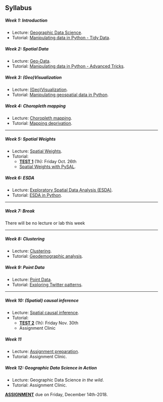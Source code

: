 
## Syllabus

##### Week 1: Introduction

* Lecture: [Geographic Data Science](notes/Class_01.html).
* Tutorial: [Manipulating data in Python - Tidy Data](labs/Lab_01.html).

##### Week 2: Spatial Data

* Lecture: [Geo-Data](notes/Class_02.html).
* Tutorial: [Manipulating data in Python - Advanced Tricks](labs/Lab_01.html).

##### Week 3: (Geo)Visualization

* Lecture: [(Geo)Visualization](notes/Class_03.html).
* Tutorial: [Manipulating geospatial data in Python](labs/Lab_02.html).

##### Week 4: Choropleth mapping

* Lecture: [Choropleth mapping](notes/Class_04.html).
* Tutorial: [Mapping deprivation](labs/Lab_03.html).

-----

##### Week 5: Spatial Weights

* Lecture: [Spatial Weights](notes/Class_05.html).
* Tutorial: 
    - [**TEST 1**](assignments.html#task_01) (1h): Friday Oct. 26th
    - [Spatial Weights with PySAL](labs/Lab_04.html).

##### Week 6: ESDA

* Lecture: [Exploratory Spatial Data Analysis (ESDA)](notes/Class_06.html).
* Tutorial: [ESDA in Python](labs/Lab_05.html).

-----

##### Week 7: Break

There will be no lecture or lab this week

-----

##### Week 8: Clustering

* Lecture: [Clustering](notes/Class_08.html).
* Tutorial: [Geodemographic analysis](labs/Lab_06.html).

##### Week 9: Point Data

* Lecture: [Point Data](notes/Class_09.html).
* Tutorial: [Exploring Twitter patterns](labs/Lab_07.html).

-----

##### Week 10: (Spatial) causal inference

* Lecture: [Spatial causal inference](notes/Class_10.html).
* Tutorial: 
    - [**TEST 2**](assignments.html#task_02) (1h): Friday Nov. 30th
    - Assignment Clinic

##### Week 11

* Lecture: [Assignment preparation](notes/Class_11.html).
* Tutorial: Assignment Clinic.

##### Week 12: Geographic Data Science in Action

* Lecture: Geographic Data Science *in the wild*.
* Tutorial: Assignment Clinic.

[**ASSIGNMENT**](assignments.html#task_02) due on Friday, December
14th-2018.


